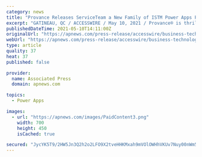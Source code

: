 ```yaml
---
category: news
title: "Provance Releases ServiceTeam a New Family of ISTM Power Apps Products"
excerpt: "GATINEAU, QC / ACCESSWIRE / May 10, 2021 / Provance® is thrilled to announce the immediate release of ServiceTeam®, a family of IT Service Management products built on the Microsoft Power Platform. Engineered for Microsoft-centric customers,"
publishedDateTime: 2021-05-10T14:11:00Z
originalUrl: "https://apnews.com/press-release/accesswire/business-technology-992614c8612b1ff3a2fbd082905a767f"
webUrl: "https://apnews.com/press-release/accesswire/business-technology-992614c8612b1ff3a2fbd082905a767f"
type: article
quality: 37
heat: 37
published: false

provider:
  name: Associated Press
  domain: apnews.com

topics:
  - Power Apps

images:
  - url: "https://apnews.com/images/PaidContent3.png"
    width: 700
    height: 450
    isCached: true

secured: "JycYK5T9/2HW5Jn3Q2h2o2LFO9X2tveHHKMxah9mVOlOWHhVKUv7Nuy00nWm5ZxzspN5ju0Bi72YGRyWlR9QZ6UXrC7+z8nVibd0WuqBJGSJ9y3O/XEQIbhig13kUDVwI+FX0e1HPRYP3w3yxuBY44FUG0ccs2/HaMSbrpc23rVBD+jT7qQDAofapGQ00EmDPe1JCQv6HoLgF4nntoSWDW5+YmdxoR5IQplVqStxBrjraffJ8UYaF0Jpc4uP6+IJ7VGJUKSHPOTJKlNm4Oawhpy9S9jlXhCDsB2AKDCB5Un5D1cZ++UCpUQ7mEyon7bMmpfIS53OFqYmoUGpnVLe1XwFQrE/a22f02RCulmB/go=;Q3VnTeQOhW6hiomKsgRM3w=="
---
```


